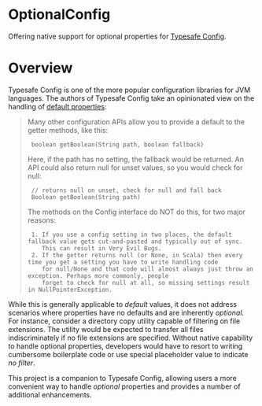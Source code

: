 OptionalConfig
==============
Offering native support for optional properties for [Typesafe Config](https://github.com/lightbend/config).

Overview
========
Typesafe Config is one of the more popular configuration libraries for JVM languages. The authors of Typesafe Config take an opinionated view on the handling of [default properties](https://github.com/lightbend/config#how-to-handle-defaults):

 >  Many other configuration APIs allow you to provide a default to the getter methods, like this:
 >      
 >      boolean getBoolean(String path, boolean fallback)
 >  
 >  Here, if the path has no setting, the fallback would be returned. An API could also return null for unset values, so you would check for null:
 > 
 >      // returns null on unset, check for null and fall back
 >      Boolean getBoolean(String path)
 > 
 >  The methods on the Config interface do NOT do this, for two major reasons:
 > 
 >      1. If you use a config setting in two places, the default fallback value gets cut-and-pasted and typically out of sync.
 >         This can result in Very Evil Bugs.
 >      2. If the getter returns null (or None, in Scala) then every time you get a setting you have to write handling code
 >         for null/None and that code will almost always just throw an exception. Perhaps more commonly, people
 >         forget to check for null at all, so missing settings result in NullPointerException.

While this is generally applicable to _default_ values, it does not address scenarios where properties have no defaults and are inherently _optional_. For instance, consider a directory copy utility capable of filtering on file extensions. The utility would be expected to transfer all files indiscriminately if no file extensions are specified. Without native capability to handle optional properties, developers would have to resort to writing cumbersome boilerplate code or use special placeholder value to indicate _no filter_.

This project is a companion to Typesafe Config, allowing users a more convenient way to handle _optional_ properties and provides a number of additional enhancements.

